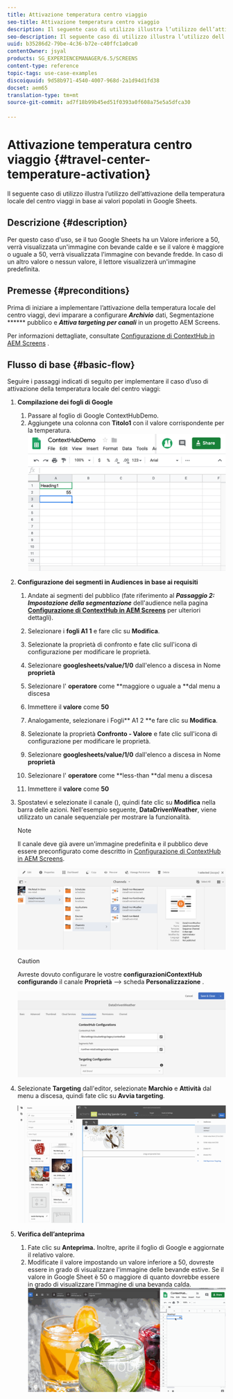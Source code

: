 ```yaml
---
title: Attivazione temperatura centro viaggio
seo-title: Attivazione temperatura centro viaggio
description: Il seguente caso di utilizzo illustra l’utilizzo dell’attivazione della temperatura locale del centro viaggi in base ai valori popolati in Google Sheets.
seo-description: Il seguente caso di utilizzo illustra l’utilizzo dell’attivazione della temperatura locale del centro viaggi in base ai valori popolati in Google Sheets.
uuid: b35286d2-79be-4c36-b72e-c40ffc1a0ca0
contentOwner: jsyal
products: SG_EXPERIENCEMANAGER/6.5/SCREENS
content-type: reference
topic-tags: use-case-examples
discoiquuid: 9d58b971-4540-4007-968d-2a1d94d1fd38
docset: aem65
translation-type: tm+mt
source-git-commit: ad7f18b99b45ed51f0393a0f608a75e5a5dfca30

---
```



# Attivazione temperatura centro viaggio {#travel-center-temperature-activation}

Il seguente caso di utilizzo illustra l’utilizzo dell’attivazione della temperatura locale del centro viaggi in base ai valori popolati in Google Sheets.

## Descrizione {#description}

Per questo caso d'uso, se il tuo Google Sheets ha un Valore inferiore a 50, verrà visualizzata un'immagine con bevande calde e se il valore è maggiore o uguale a 50, verrà visualizzata l'immagine con bevande fredde. In caso di un altro valore o nessun valore, il lettore visualizzerà un'immagine predefinita.

## Premesse {#preconditions}

Prima di iniziare a implementare l’attivazione della temperatura locale del centro viaggi, devi imparare a configurare ***Archivio*** dati, Segmentazione ****** pubblico e ***Attiva targeting per canali*** in un progetto AEM Screens.

Per informazioni dettagliate, consultate [Configurazione di ContextHub in AEM Screens](configuring-context-hub.md) .

## Flusso di base {#basic-flow}

Seguire i passaggi indicati di seguito per implementare il caso d’uso di attivazione della temperatura locale del centro viaggi:

1. **Compilazione dei fogli di Google**

   1. Passare al foglio di Google ContextHubDemo.
   1. Aggiungete una colonna con **Titolo1** con il valore corrispondente per la temperatura.
   ![screen_shot_2019-05-08at112911am](assets/screen_shot_2019-05-08at112911am.png)

1. **Configurazione dei segmenti in Audiences in base ai requisiti**

   1. Andate ai segmenti del pubblico (fate riferimento al ***Passaggio 2: Impostazione della segmentazione*** dell'audience nella pagina **[Configurazione di ContextHub in AEM Screens](configuring-context-hub.md)** per ulteriori dettagli).

   1. Selezionare i **fogli A1 1** e fare clic su **Modifica**.

   1. Selezionate la proprietà di confronto e fate clic sull'icona di configurazione per modificare le proprietà.
   1. Selezionare **googlesheets/value/1/0** dall'elenco a discesa in Nome **proprietà**

   1. Selezionare l' **operatore** come **maggiore o uguale a **dal menu a discesa

   1. Immettere il **valore** come **50**

   1. Analogamente, selezionare i Fogli** A1 2 **e fare clic su **Modifica**.

   1. Selezionate la proprietà **Confronto - Valore** e fate clic sull'icona di configurazione per modificare le proprietà.
   1. Selezionare **googlesheets/value/1/0** dall'elenco a discesa in Nome **proprietà**

   1. Selezionare l' **operatore** come **less-than **dal menu a discesa

   1. Immettere il **valore** come **50**

1. Spostatevi e selezionate il canale (), quindi fate clic su **Modifica** nella barra delle azioni. Nell'esempio seguente, **DataDrivenWeather**, viene utilizzato un canale sequenziale per mostrare la funzionalità.

   >[!NOTE]
   >
   >Il canale deve già avere un'immagine predefinita e il pubblico deve essere preconfigurato come descritto in [Configurazione di ContextHub in AEM Screens](configuring-context-hub.md).

   ![screen_shot_2019-05-08at113022am](assets/screen_shot_2019-05-08at113022am.png)

   >[!CAUTION]
   >
   >Avreste dovuto configurare le vostre **configurazioniContextHub** **configurando** il canale **Proprietà** —&gt; scheda **Personalizzazione** .

   ![screen_shot_2019-05-08at114106am](assets/screen_shot_2019-05-08at114106am.png)

1. Selezionate **Targeting** dall'editor, selezionate **Marchio** e **Attività** dal menu a discesa, quindi fate clic su **Avvia targeting**.

   ![new_activity3](assets/new_activity3.gif)

1. **Verifica dell’anteprima**

   1. Fate clic su **Anteprima.** Inoltre, aprite il foglio di Google e aggiornate il relativo valore.
   1. Modificate il valore impostando un valore inferiore a 50, dovreste essere in grado di visualizzare l'immagine delle bevande estive. Se il valore in Google Sheet è 50 o maggiore di quanto dovrebbe essere in grado di visualizzare l'immagine di una bevanda calda.
   ![result3](assets/result3.gif)

